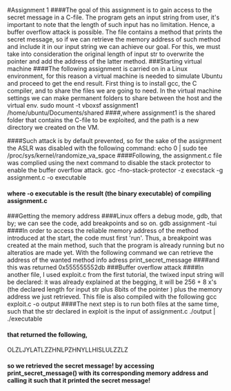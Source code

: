 #Assignment 1
####The goal of this assignment is to gain access to the secret message in a C-file. The program gets an input string from user, it's important to note that the length of such input has no limitation. Hence, a buffer overflow attack is possible. The file contains a method that prints the secret message, so if we can retrieve the memory address of such method and include it in our input string we can achieve our goal. For this, we must take into consideration the original length of input str to overwrite the pointer and add the address of the latter method. 
###Starting virtual machine
####The following assignment is carried on in a Linux environment, for this reason a virtual machine is needed to simulate Ubuntu and proceed to get the end result. First thing is to install gcc, the C compiler, and to share the files we are going to need. In the virtual machine settings we can make permanent folders to share between the host and the virtual env. 
sudo mount -t vboxsf assignment1 /home/ubuntu/Documents/shared
####,where assignment1 is the shared folder that contains the C-file to be exploited, and the path is a new directory we created on the VM. 

####Such attack is by default prevented, so for the sake of the assignment the ASLR was disabled with the following command: 
echo 0 | sudo tee /proc/sys/kernel/randomize_va_space
####Following, the assignment.c file was complied using the next command to disable the stack protector to enable the buffer overflow attack.
gcc -fno-stack-protector -z execstack -g assignment.c -o executable 
#### where -o executable is the result (the binary executable) of compiling assignment.c
###Getting the memory address
####Linux offers a debug mode, gdb, that by; we can see the code, add breakpoints and so on. 
gdb assignment -tui 
####In order to access the reliable memory address of the method introduced at the start, the code must first 'run'. Thus, a breakpoint was created at the main method, such that the program is already running but no alteratios are made yet. With the following command we can retrieve the address of the wanted method
info adress print_secret_message 
####and this was returned 
0x555555552db
###Buffer overflow attack 
####In another file, I used exploit.c from the first tutorial, the twixed input string will be declared: it was already explained at the begging, it will be 256 + 8 x's (the declared length for input str plus 8bits of the pointer ) plus the memory address we just retrieved. This file is also compiled with the following 
gcc exploit.c -o output 
####The next step is to run both files at the same time, such that the str declared in exploit is the input of assignment.c
./output | ./executable 
#### that returned the following, 
OLZLJYLATLZZHNLPZHNYLLHISLULZZLZ
#### so we retrieved the secret message! by accessing print_secret_message() with its corresponding memory address and calling it such that it printed the secret message! 







